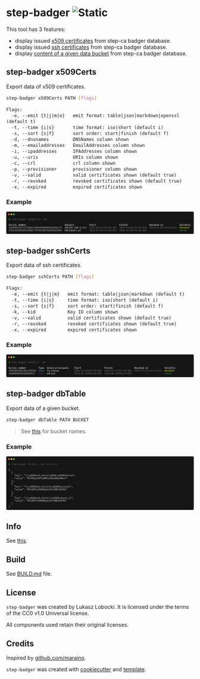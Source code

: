 # step-badger ![Static](https://img.shields.io/badge/bulaj-biznes-darkorchid?style=for-the-badge&labelColor=darkslategray)

This tool has 3 features:

- display issued [x509 certificates](#step-badger-x509certs) from step-ca badger database.
- display issued [ssh certificates](#step-badger-sshcerts) from step-ca badger database.
- display [content of a given data bucket](#step-badger-dbtable) from step-ca badger database.

## step-badger x509Certs

Export data of x509 certificates.

```bash
step-badger x509Certs PATH [flags]
```

```text
Flags:
  -e, --emit {t|j|m|o}   emit format: table|json|markdown|openssl (default t)
  -t, --time {i|s}       time format: iso|short (default i)
  -s, --sort {s|f}       sort order: start|finish (default f)
  -d, --dnsnames         DNSNames column shown
  -m, --emailaddresses   EmailAddresses column shown
  -i, --ipaddresses      IPAddresses column shown
  -u, --uris             URIs column shown
  -c, --crl              crl column shown
  -p, --provisioner      provisioner column shown
  -v, --valid            valid certificates shown (default true)
  -r, --revoked          revoked certificates shown (default true)
  -x, --expired          expired certificates shown
```

### Example

![alt text](samples/out-x509.png)

## step-badger sshCerts

Export data of ssh certificates.

```bash
step-badger sshCerts PATH [flags]
```

```text
Flags:
  -e, --emit {t|j|m}   emit format: table|json|markdown (default t)
  -t, --time {i|s}     time format: iso|short (default i)
  -s, --sort {s|f}     sort order: start|finish (default f)
  -k, --kid            Key ID column shown
  -v, --valid          valid certificates shown (default true)
  -r, --revoked        revoked certificates shown (default true)
  -x, --expired        expired certificates shown
```

### Example

![alt text](samples/out-ssh.png)

## step-badger dbTable

Export data of a given bucket.

```bash
step-badger dbTable PATH BUCKET
```

> See [this](https://github.com/smallstep/certificates/blob/077f688e2d781fa12fd3d702cfab5b6f989a4391/db/db.go#L18) for bucket names.

### Example

![alt text](samples/out-dbtable.png)

## Info

See [this](https://smallstep.com/docs/step-ca/certificate-authority-server-production/#enable-active-revocation-on-your-intermediate-ca).

## Build

See [BUILD.md](BUILD.md) file.

## License

`step-badger` was created by Lukasz Lobocki. It is licensed under the terms of the CC0 v1.0 Universal license.

All components used retain their original licenses.

## Credits

Inspired by [github.com/maraino](https://gist.github.com/maraino/4dcb64cb051b17ef6d421892cb4e55a8#file-listcerts-go).

`step-badger` was created with [cookiecutter](https://cookiecutter.readthedocs.io/en/latest/) and [template](https://github.com/lukasz-lobocki/go-cookiecutter).
